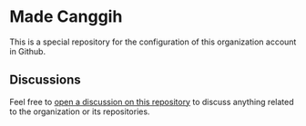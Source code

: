 # Made Canggih 

This is a special repository for the configuration of this organization account in Github.

## Discussions

Feel free to [open a discussion on this repository](https://github.com/orgs/madecanggih/discussions) to discuss anything related to the organization or its repositories.
